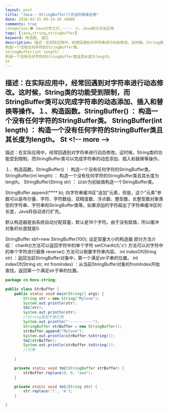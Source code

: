 ```yaml
---
layout: post
title: "Java---StringBuffer()方法的简单应用"
date: 2016-03-15 09:14:39 +0800
comments: true
categories:❷ Java大学之行,----- ③、Java知识点及应用
tags: [java,string,stringbuffer]
keyword: 陈浩翔, 谙忆
description: 描述：在实际应用中，经常回遇到对字符串进行动态修改。这时候，String类的功能受到限制，而StringBuffer类可以完成字符串的动态添加、插入和替换等操作。１、构造函数。StringBuffer() ： 
构造一个没有任何字符的StringBuffer类。 
StringBuffer(int length) ： 
构造一个没有任何字符的StringBuffer类且其长度为length。 
St 
---
```



描述：在实际应用中，经常回遇到对字符串进行动态修改。这时候，String类的功能受到限制，而StringBuffer类可以完成字符串的动态添加、插入和替换等操作。１、构造函数。StringBuffer() ： 
构造一个没有任何字符的StringBuffer类。 
StringBuffer(int length) ： 
构造一个没有任何字符的StringBuffer类且其长度为length。 
St
&#60;!-- more --&#62;
----------

描述：在实际应用中，经常回遇到对字符串进行动态修改。这时候，String类的功能受到限制，而StringBuffer类可以完成字符串的动态添加、插入和替换等操作。

１、构造函数。StringBuffer() ：
构造一个没有任何字符的StringBuffer类。
StringBuffer(int length) ：
构造一个没有任何字符的StringBuffer类且其长度为length。
StringBuffer(String str) ：
以str为初始值构造一个StringBuffer类。


StringBuffer append(**** b);
向字符串缓冲区"追加"元素，但是，这个"元素"参数可以是布尔量、字符、字符数组、双精度数、浮点数、整型数、长整型数对象类型的字符串、字符串和StringBuffer类等。如果添加的字符超出了字符串缓冲区的长度，Java将自动进行扩充。

默认构造器是由系统自动分配容量，默认是16个字符。由于没有赋值，所以缓冲对象的长度就是0.

StringBuffer sbf=new StringBuffer(100);
设定容量大小的构造器
部分方法介绍：
charAt()方法可以返回字符中的单个字符
setCharAt(0,'x') 方法可以对字符中的单个字符进行替换
reverse() 方法可以倒置字符串内容。
int indexOf(String str) ：返回当前StringBuffer对象中，第一个满足str子串的位置。
int indexOf(String str, int fromIndex) ：从当前StringBuffer对象的fromIndex开始查找，返回第一个满足str子串的位置。

```java
package cn.hncu.string;

public class StrBuffer {
	public static void main(String[] args) {
		String str = new String("Mylove");
		System.out.println(str);
		tm1(str);
		System.out.println(str);
		//String类型不是引用
		System.out.println("-----------");
		StringBuffer strBuffer = new StringBuffer();
		strBuffer.append("Mylove");
		System.out.println(strBuffer.toString());
		tm2(strBuffer);
		System.out.println(strBuffer.toString());
		//引用
		
	}

	private static void tm2(StringBuffer strBuffer) {
		strBuffer.replace(0, 0, "aaa");
	}

	private static void tm1(String str) {
		str.replace('l', 'm');
	}

}

```